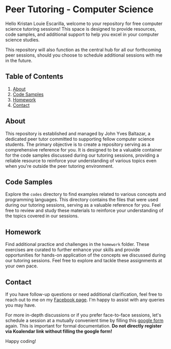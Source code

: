 # Peer Tutoring - Computer Science

Hello Kristan Louie Escarilla, welcome to your repository for free computer science tutoring sessions! This space is designed to provide resources, code samples, and additional support to help you excel in your computer science studies. 

This repository will also function as the central hub for all our forthcoming peer sessions, should you choose to schedule additional sessions with me in the future.

## Table of Contents

1. [About](#about)
2. [Code Samples](#code-samples)
3. [Homework](#homework)
4. [Contact](#contact)

## About

This repository is established and managed by John Yves Baltazar, a dedicated peer tutor committed to supporting fellow computer science students. The primary objective is to create a repository serving as a comprehensive reference for you. It is designed to be a valuable container for the code samples discussed during our tutoring sessions, providing a reliable resource to reinforce your understanding of various topics even when you're outside the peer tutoring environment.

## Code Samples

Explore the `codes` directory to find examples related to various concepts and programming languages. This directory contains the files that were used during our tutoring sessions, serving as a valuable reference for you. Feel free to review and study these materials to reinforce your understanding of the topics covered in our sessions.

## Homework

Find additional practice and challenges in the `homework` folder. These exercises are curated to further enhance your skills and provide opportunities for hands-on application of the concepts we discussed during our tutoring sessions. Feel free to explore and tackle these assignments at your own pace. 

## Contact

If you have follow-up questions or need additional clarification, feel free to reach out to me on my [Facebook page](https://www.facebook.com/yvesbaltazar). I'm happy to assist with any queries you may have.

For more in-depth discussions or if you prefer face-to-face sessions, let's schedule a session at a mutually convenient time by filling this [google form](https://bit.ly/LRCPEERTutorials-Cluster5) again. This is important for formal documentation. **Do not directly register via Koalendar link without filling the google form!**  

Happy coding!
